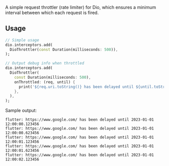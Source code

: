 A simple request throttler (rate limiter) for Dio, which ensures a minimum
interval between which each request is fired.

## Usage

```dart
// Simple usage
dio.interceptors.add(
  DioThrottler(const Duration(milliseconds: 500)),
);

// Output debug info when throttled
dio.interceptors.add(
  DioThrottler(
    const Duration(milliseconds: 500),
    onThrottled: (req, until) {
      print('${req.uri.toString()} has been delayed until ${until.toString()}');
    },
  ),
);
```

Sample output:

```
flutter: https://www.google.com/ has been delayed until 2023-01-01 12:00:00.123456
flutter: https://www.google.com/ has been delayed until 2023-01-01 12:00:00.623456
flutter: https://www.google.com/ has been delayed until 2023-01-01 12:00:01.123456
flutter: https://www.google.com/ has been delayed until 2023-01-01 12:00:01.623456
flutter: https://www.google.com/ has been delayed until 2023-01-01 12:00:02.123456
```
